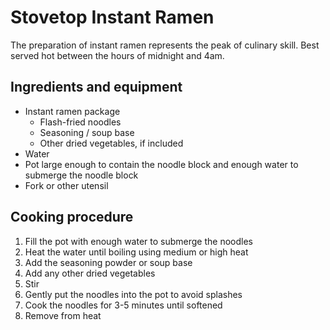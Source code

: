 # Stovetop Instant Ramen

The preparation of instant ramen represents the peak of culinary skill. Best served hot between the hours of midnight and 4am.

## Ingredients and equipment
- Instant ramen package
  - Flash-fried noodles
  - Seasoning / soup base
  - Other dried vegetables, if included
- Water
- Pot large enough to contain the noodle block and enough water to submerge the noodle block
- Fork or other utensil

## Cooking procedure
1. Fill the pot with enough water to submerge the noodles
2. Heat the water until boiling using medium or high heat
3. Add the seasoning powder or soup base
4. Add any other dried vegetables
5. Stir
6. Gently put the noodles into the pot to avoid splashes
7. Cook the noodles for 3-5 minutes until softened
8. Remove from heat

